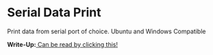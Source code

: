 # Serial Data Print
Print data from serial port of choice. Ubuntu and Windows Compatible

<b>Write-Up:</b><a href = "https://esccrasci.in/serial-port-data-print"> Can be read by clicking this!</a>
